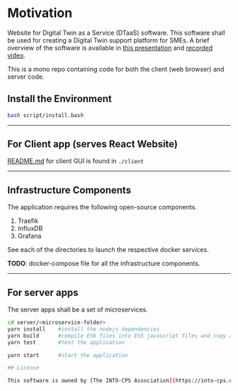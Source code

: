 # Motivation

Website for Digital Twin as a Service (DTaaS) software. This software shall be used for creating a Digital Twin support platform for SMEs. A brief overview of the software is available in [this presentation](docs/DTaaS-overview.pdf) and [recorded video](https://www.dropbox.com/s/mgxxf5chp9b130x/DTaaS%20presentation%20and%20brainstorming-20230317.mp4?dl=1).

This is a mono repo containing code for both the client (web browser) and server code.

## Install the Environment

```bash
bash script/install.bash
```

---

## For Client app (serves React Website)

[README.md](client/README.md) for client GUI is found in `./client`

---

## Infrastructure Components

The application requires the following open-source components.

1. Traefik
1. InfluxDB
1. Grafana

See each of the directories to launch the respective docker services.

**TODO**: docker-compose file for all the infrastructure components.

---

## For server apps

The server apps shall be a set of microservices.

```bash
cd server/<microservice-folder>
yarn install    #install the nodejs dependencies
yarn build      #compile ES6 files into ES5 javascript files and copy all JS files into build/ directory
yarn test       #test the application

yarn start      #start the application

## License

This software is owned by [The INTO-CPS Association](https://into-cps.org/) and is licensed under the terms of the INTO-CPS Association.
```
